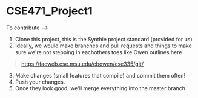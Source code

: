 # CSE471_Project1
To contribute -->

1. Clone this project, this is the Synthie project standard (provided for us)
2. Ideally, we would make branches and pull requests and things to make sure we're not stepping in eachothers toes like Owen outlines here

> https://facweb.cse.msu.edu/cbowen/cse335/git/

3. Make changes (small features that compile) and commit them often!
4. Push your changes.
5. Once they look good, we'll merge everything into the master branch
